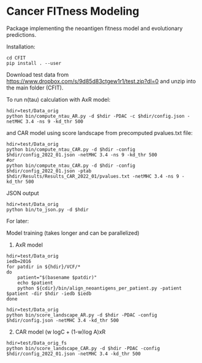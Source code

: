 # Cancer FITness Modeling 

Package implementing the neoantigen fitness model and evolutionary predictions.

Installation:

```
cd CFIT
pip install . --user
```
Download test data from https://www.dropbox.com/s/9d85d83ctgew1r1/test.zip?dl=0
and unzip into the main folder (CFIT).

To run n(tau) calculation with AxR model: 
```
hdir=test/Data_orig
python bin/compute_ntau_AR.py -d $hdir -PDAC -c $hdir/config.json -netMHC 3.4 -ns 9 -kd_thr 500
```
and CAR model using score landscape from precomputed pvalues.txt file:
```
hdir=test/Data_orig
python bin/compute_ntau_CAR.py -d $hdir -config $hdir/config_2022_01.json -netMHC 3.4 -ns 9 -kd_thr 500
#or
python bin/compute_ntau_CAR.py -d $hdir -config $hdir/config_2022_01.json -ptab $hdir/Results/Results_CAR_2022_01/pvalues.txt -netMHC 3.4 -ns 9 -kd_thr 500

```

JSON output
```
hdir=test/Data_orig
python bin/to_json.py -d $hdir
```
For later:


Model training (takes longer and can be parallelized)
1. AxR model
```
hdir=test/Data_orig
iedb=2016
for patdir in ${hdir}/VCF/*
do
    patient="$(basename $patdir)"
    echo $patient
    python ${cdir}/bin/align_neoantigens_per_patient.py -patient $patient -dir $hdir -iedb $iedb
done
```

```
hdir=test/Data_orig
python bin/score_landscape_AR.py -d $hdir -PDAC -config $hdir/config.json -netMHC 3.4 -kd_thr 500

```
2. CAR model (w logC + (1-w)log A)xR
```
hdir=test/Data_orig_fs
python bin/score_landscape_CAR.py -d $hdir -PDAC -config $hdir/config_2022_01.json -netMHC 3.4 -kd_thr 500

```
